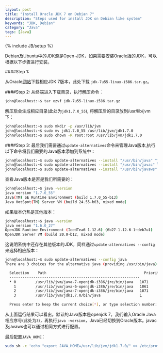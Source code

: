 ```yaml
---
layout: post
title: "Install Oracle JDK 7 on Debian 7"
description: "Steps used for install JDK on Debian like system"
keywords: "JDK, Debian"
category: "Java"
tags: [Java]
---
```

{% include JB/setup %}

Debian及Ubuntu中的JDK源是Open-JDK，如果需要安装Oracle版的JDK，可以根据以下步骤进行安装。

####Step 1:

从Oracle[网站](http://www.oracle.com/technetwork/java/javase/downloads/jdk7-downloads-1880260.html)下载相应JDK 7版本，此处下载 ``jdk-7u55-linux-i586.tar.gz``。

<!-- more -->

####Step 2:
从终端进入下载目录，执行解压命令：

```bash
john@localhost:~$ tar xzvf jdk-7u55-linux-i586.tar.gz 
```

解压后会生成相应目录\(此处为``jdk1.7.0_55``\), 将解压后的目录放到/usr/lib/jvm下：

```bash
john@localhost:~$ sudo mkdir -p /usr/lib/jvm
john@localhost:~$ sudo mv jdk1.7.0_55 /usr/lib/jvm/jdk1.7.0
john@localhost:~$ sudo chown -R root:root /usr/lib/jvm/jdk1.7.0
```

####Step 3:
最后我们需要通过``update-alternatives``命令来管理Java版本,执行以下命令将我们需要的Java版本添加到系统中：

```bash
john@localhost:~$ sudo update-alternatives --install "/usr/bin/java" "java" "/usr/lib/jvm/jdk1.7.0/bin/java" 1
john@localhost:~$ sudo update-alternatives --install "/usr/bin/javac" "javac" "/usr/lib/jvm/jdk1.7.0/bin/javac" 1 
john@localhost:~$ sudo update-alternatives --install "/usr/bin/javaws" "javaws" "/usr/lib/jvm/jdk1.7.0/bin/javaws" 1
```

查看Java版本是否是我们所需要的：

```bash
john@localhost:~$ java -version
java version "1.7.0_55"
Java(TM) SE Runtime Environment (build 1.7.0_55-b13)
Java HotSpot(TM) Server VM (build 24.55-b03, mixed mode)

```

如果版本仍热是其他版本：

```bash
john@localhost:~$ java -version
java version "1.6.0_27"
OpenJDK Runtime Environment (IcedTea6 1.12.6) (6b27-1.12.6-1~deb7u1)
OpenJDK Server VM (build 20.0-b12, mixed mode)

```
这说明系统中还存在其他版本的JDK，同样通过``update-alternatives --config``来选择相应版本：

```bash
john@localhost:~$ sudo update-alternatives --config java
There are 3 choices for the alternative java (providing /usr/bin/java).

  Selection    Path                                             Priority   Status
  ------------------------------------------------------------
  * 0         /usr/lib/jvm/java-7-openjdk-i386/jre/bin/java   1071      auto mode
    1         /usr/lib/jvm/java-6-openjdk-i386/jre/bin/java   1061      manual mode
    2         /usr/lib/jvm/java-7-openjdk-i386/jre/bin/java   1071      manual mode
    3         /usr/lib/jvm/jdk1.7.0/bin/java                  1         manual mode
  
  Press enter to keep the current choice[*], or type selection number: 3
```

从上面运行结果可以看出，默认的Java版本是openjdk 7，我们输入Oracle Java相应序号\(此处为``3``\)，再执行``java -version``，Java已经切换到Oracle版本。javac及javaws也可以通过相同方式进行配置。

最后配置``JAVA_HOME``：

```bash
sudo sh -c 'echo "export JAVA_HOME=/usr/lib/jvm/jdk1.7.0/" >> /etc/profile.d/java.sh'
```
